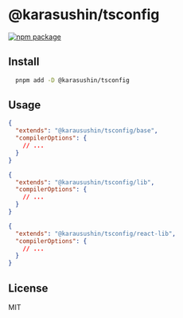 # @karasushin/tsconfig

[![npm package](https://img.shields.io/npm/v/@karasushin/tsconfig.svg)](https://www.npmjs.com/package/@karasushin/tsconfig)

## Install

```bash
  pnpm add -D @karasushin/tsconfig
```

## Usage

```json
{
  "extends": "@karausushin/tsconfig/base",
  "compilerOptions": {
    // ...
  }
}
```

```json
{
  "extends": "@karausushin/tsconfig/lib",
  "compilerOptions": {
    // ...
  }
}
```

```json
{
  "extends": "@karausushin/tsconfig/react-lib",
  "compilerOptions": {
    // ...
  }
}
```
## License

MIT
